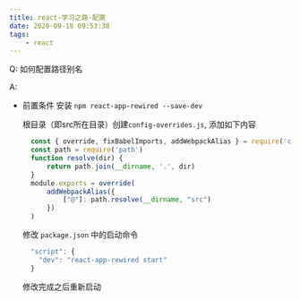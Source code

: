 ```yaml
---
title: react-学习之路-配置
date: 2020-09-18 09:53:38
tags:
    - react
---
```


Q: 如何配置路径别名

A: 
* 前置条件 安装 `npm react-app-rewired --save-dev`

  根目录（即src所在目录）创建`config-overrides.js`, 添加如下内容

  ~~~js
    const { override, fixBabelImports, addWebpackAlias } = require('customize-cra')
    const path = require('path')
    function resolve(dir) {
        return path.join(__dirname, '.', dir)
    }
    module.exports = override(
        addWebpackAlias({
            ["@"]: path.resolve(__dirname, "src")
        })
    )
  ~~~

  修改 `package.json` 中的启动命令

  ~~~js
    "script": {
      "dev": "react-app-rewired start"
    }
  ~~~
  
  修改完成之后重新启动
